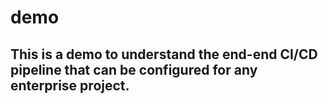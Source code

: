 # demo

## This is a demo to understand the end-end CI/CD pipeline that can be configured for any enterprise project.
